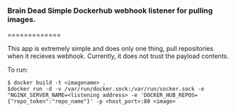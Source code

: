 ### Brain Dead Simple Dockerhub webhook listener for pulling images.

=============

This app is extremely simple and does only one thing, pull repositories when it recieves webhook. Currently, it does not trust the payload contents.

To run:

   ```   
   $ docker build -t <imagename> .
   $docker run -d -v /var/run/docker.sock:/var/run/socker.sock -e "NGINX_SERVER_NAME=<listening address> -e 'DOCKER_HUB_REPOS={"repo_token":"repo_name"}' -p <host_port>:80 <image>
   ```
   

   
